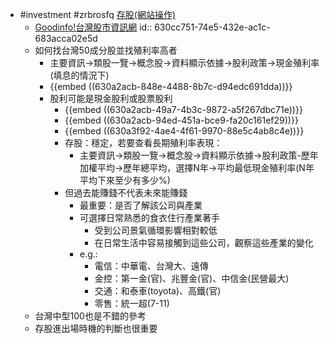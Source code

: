 - #investment #zrbrosfq [存股(網站操作)](https://www.youtube.com/watch?v=cY0P5fh-d9o&list=PLrZrfGLGySzcZoVhb4idy5B0XI25ZhnF7&index=5)
	- [Goodinfo!台灣股市資訊網](https://goodinfo.tw/tw/index.asp)
	  id:: 630cc751-74e5-432e-ac1c-683acca02e5d
	- 如何找台灣50成分股並找殖利率高者
		- 主要資訊->類股一覽->概念股->資料顯示依據->股利政策->現金殖利率(填息的情況下)
		- {{embed ((630a2acb-848e-4488-8b7c-d94edc691dda))}}
		- 股利可能是現金股利或股票股利
			- {{embed ((630a2acb-49a7-4b3c-9872-a5f267dbc71e))}}
			- {{embed ((630a2acb-94ed-451a-bce9-fa20c161ef29))}}
			- {{embed ((630a3f92-4ae4-4f61-9970-88e5c4ab8c4e))}}
			- 存股：穩定，若要查看長期殖利率表現：
				- 主要資訊->類股一覽->概念股->資料顯示依據->股利政策-歷年加權平均->歷年總平均，選擇N年->平均最低現金殖利率(N年平均下來至少有多少%)
			- 但過去能賺錢不代表未來能賺錢
				- 最重要：是否了解該公司與產業
				- 可選擇日常熟悉的食衣住行產業著手
					- 受到公司景氣循環影響相對較低
					- 在日常生活中容易接觸到這些公司，觀察這些產業的變化
				- e.g.:
					- 電信：中華電、台灣大、遠傳
					- 金控：第一金(官)、兆豐金(官)、中信金(民營最大)
					- 交通：和泰車(toyota)、高鐵(官)
					- 零售：統一超(7-11)
	- 台灣中型100也是不錯的參考
	- 存股進出場時機的判斷也很重要